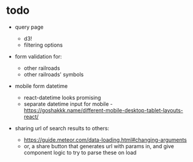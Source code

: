 # todo

- query page
	-	d3!
	- filtering options

- form validation for:
	- other railroads
	- other railroads' symbols

- mobile form datetime
	- react-datetime looks promising
	- separate datetime input for mobile - https://goshakkk.name/different-mobile-desktop-tablet-layouts-react/

- sharing url of search results to others:
	- https://guide.meteor.com/data-loading.html#changing-arguments
	- or, a share button that generates url with params in, and give component logic to try to parse these on load